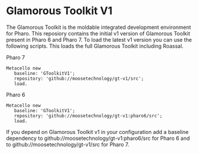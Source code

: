 # Glamorous Toolkit V1

The Glamorous Toolkit is the moldable integrated development environment for Pharo. This reposiory contains the initial v1 version of Glamorous Toolkit present in Pharo 6 and Pharo 7. To load the latest v1 version you can use the following scripts. This loads the full Glamorous Toolkit including Roassal.

Pharo 7
```
Metacello new
   baseline: 'GToolkitV1';
   repository: 'github://moosetechnology/gt-v1/src';
   load.
```


Pharo 6
```
Metacello new
   baseline: 'GToolkitV1';
   repository: 'github://moosetechnology/gt-v1:pharo6/src';
   load.
```

If you depend on Glamorous Toolkit v1 in your configuration add a baseline dependency to github://moosetechnology/gt-v1:pharo6/src for Pharo 6 and to github://moosetechnology/gt-v1/src for Pharo 7.
